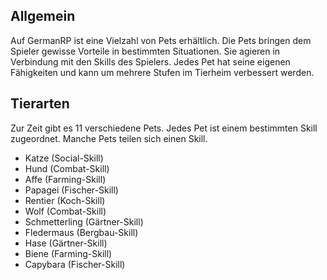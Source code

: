 ## Allgemein

Auf GermanRP ist eine Vielzahl von Pets erhältlich.
Die Pets bringen dem Spieler gewisse Vorteile in bestimmten Situationen.
Sie agieren in Verbindung mit den Skills des Spielers. 
Jedes Pet hat seine eigenen Fähigkeiten und kann um mehrere Stufen im Tierheim verbessert werden.

## Tierarten

Zur Zeit gibt es 11 verschiedene Pets.
Jedes Pet ist einem bestimmten Skill zugeordnet.
 Manche Pets teilen sich einen Skill.

 - Katze (Social-Skill)
 - Hund (Combat-Skill)
 - Affe (Farming-Skill)
 - Papagei (Fischer-Skill)
 - Rentier (Koch-Skill)
 - Wolf (Combat-Skill)
 - Schmetterling (Gärtner-Skill)
 - Fledermaus (Bergbau-Skill)
 - Hase (Gärtner-Skill)
 - Biene (Farming-Skill)
 - Capybara (Fischer-Skill)